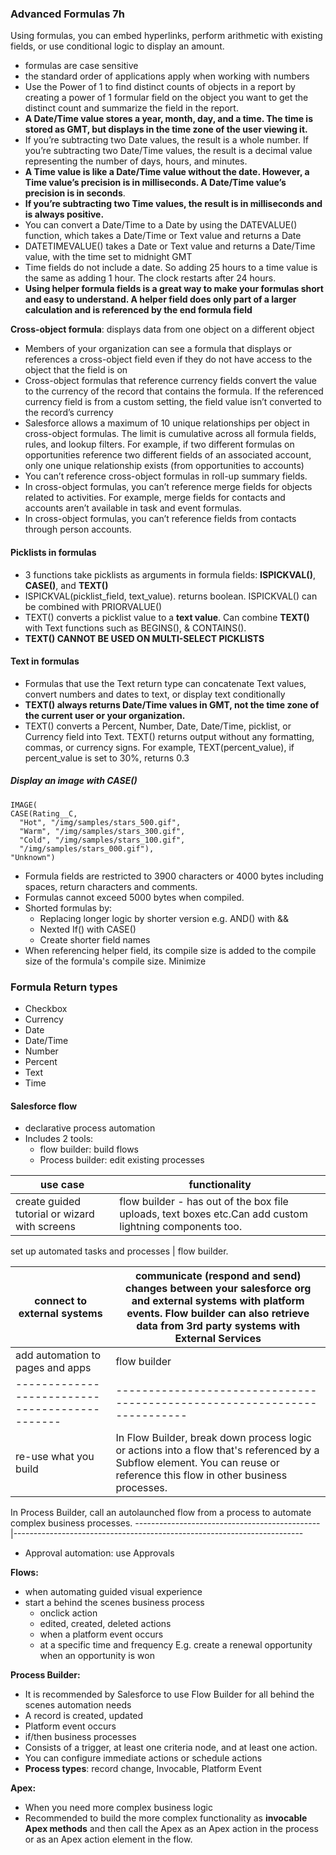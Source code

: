 ### Advanced Formulas 7h
Using formulas, you can embed hyperlinks, perform arithmetic with existing fields, or use conditional logic to display 
an amount.


* formulas are case sensitive
* the standard order of applications apply when working with numbers
* Use the Power of 1 to find distinct counts of objects in a report by creating a power of 1 formular field on the object you want to get the distinct count and summarize the field in the report.
* **A Date/Time value stores a year, month, day, and a time. The time is stored as GMT, but displays in the time zone of the user viewing it.**
* If you’re subtracting two Date values, the result is a whole number. If you’re subtracting two Date/Time values, the result is a decimal value representing the number of days, hours, and minutes.
* **A Time value is like a Date/Time value without the date. However, a Time value’s precision is in milliseconds. A Date/Time value’s precision is in seconds**.
* **If you’re subtracting two Time values, the result is in milliseconds and is always positive.**
* You can convert a Date/Time to a Date by using the DATEVALUE() function, which takes a Date/Time or Text value and returns a Date
* DATETIMEVALUE() takes a Date or Text value and returns a Date/Time value, with the time set to midnight GMT
* Time fields do not include a date. So adding 25 hours to a time value is the same as adding 1 hour. The clock restarts after 24 hours.
* **Using helper formula fields is a great way to make your formulas short and easy to understand. A helper field does only part of a larger calculation and is referenced by the end formula field**


**Cross-object formula**: displays data from one object on a different object
* Members of your organization can see a formula that displays or references a cross-object field even if they do not have access to the object that the field is on
* Cross-object formulas that reference currency fields convert the value to the currency of the record that contains the formula. If the referenced currency field is from a custom setting, the field value isn’t converted to the record’s currency
* Salesforce allows a maximum of 10 unique relationships per object in cross-object formulas. The limit is cumulative across all formula fields, rules, and lookup filters. For example, if two different formulas on opportunities reference two different fields of an associated account, only one unique relationship exists (from opportunities to accounts)
* You can’t reference cross-object formulas in roll-up summary fields.
* In cross-object formulas, you can’t reference merge fields for objects related to activities. For example, merge fields for contacts and accounts aren’t available in task and event formulas.
* In cross-object formulas, you can’t reference fields from contacts through person accounts.


#### Picklists in formulas
* 3 functions take picklists as arguments in formula fields: **ISPICKVAL()**, **CASE()**, and **TEXT()**
* ISPICKVAL(picklist_field, text_value). returns boolean. ISPICKVAL() can be combined with PRIORVALUE()
* TEXT() converts a picklist value to a **text value**. Can combine **TEXT()** with Text functions such as BEGINS(), & CONTAINS().
* **TEXT() CANNOT BE USED ON MULTI-SELECT PICKLISTS**

#### Text in formulas
* Formulas that use the Text return type can concatenate Text values, convert numbers and dates to text, or display text conditionally
* **TEXT() always returns Date/Time values in GMT, not the time zone of the current user or your organization.**
* TEXT() converts a Percent, Number, Date, Date/Time, picklist, or Currency field into Text. TEXT() returns output without any formatting, commas, or currency signs. For example, TEXT(percent_value), if percent_value is set to 30%, returns 0.3

##### Display an image with CASE()
	IMAGE(
	CASE(Rating__C,
	  "Hot", "/img/samples/stars_500.gif",
	  "Warm", "/img/samples/stars_300.gif",
	  "Cold", "/img/samples/stars_100.gif",
	  "/img/samples/stars_000.gif"),
	"Unknown")


* Formula fields are restricted to 3900 characters or 4000 bytes including spaces, return characters and comments.
* Formulas cannot exceed 5000 bytes when compiled.
* Shorted formulas by:
	* Replacing longer logic by shorter version e.g. AND() with &&
	* Nexted If() with CASE()
	* Create shorter field names
* When referencing helper field, its compile size is added to the compile size of the formula's compile size. Minimize 

### Formula Return types
* Checkbox
* Currency
* Date
* Date/Time
* Number
* Percent
* Text
* Time


#### Salesforce flow
* declarative process automation
* Includes 2 tools: 
	* flow builder: build flows
	* Process builder: edit existing processes


use case                                      |  functionality
----------------------------------------------|-----------------------------------------------------------------------
create guided tutorial or wizard with screens | flow builder - has out of the box file uploads, text boxes etc.Can add custom lightning components too.

set up automated tasks and processes          | flow builder.

connect to external systems                   | communicate (respond and send) changes between your salesforce org and external systems  with platform events. Flow builder can also retrieve data from 3rd party systems with External Services
----------------------------------------------|------------------------------------------------------------------------
add automation to pages and apps              | flow builder
----------------------------------------------|-------------------------------------------------------------------------
re-use what you build                         | In Flow Builder, break down process logic or actions into a flow that's referenced by a Subflow element. You can reuse or reference this flow in other business processes.
In Process Builder, call an autolaunched flow from a process to automate complex business processes.
----------------------------------------------|------------------------------------------------------------------------

* Approval automation: use Approvals

**Flows:**
* when automating guided visual experience
* start a behind the scenes business process
	* onclick action
	* edited, created, deleted actions
	* when a platform event occurs
	* at a specific time and frequency
E.g. create a renewal opportunity when an opportunity is won

**Process Builder:**
* It is recommended by Salesforce to use Flow Builder for all behind the scenes automation needs
* A record is created, updated
* Platform event occurs
* if/then business processes
* Consists of a trigger, at least one criteria node, and at least one action.
* You can configure immediate actions or schedule actions
* **Process types**: record change, Invocable, Platform Event

**Apex:**
* When you need more complex business logic
* Recommended to build the more complex functionality as **invocable Apex methods** and then call the Apex as an Apex action in the process or as an Apex action element in the flow.

